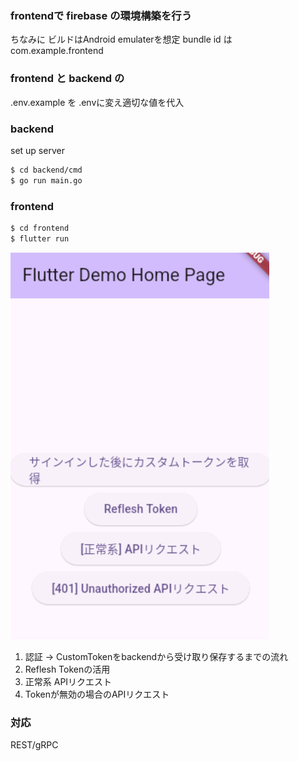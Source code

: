
### frontendで firebase の環境構築を行う
ちなみに ビルドはAndroid emulaterを想定
bundle id は com.example.frontend 

###  frontend と backend の
.env.example を .envに変え適切な値を代入


### backend

set up server
```sh
$ cd backend/cmd
$ go run main.go
```

### frontend
```sh
$ cd frontend
$ flutter run
```

![alt text](assets/image.png)
1. 認証 → CustomTokenをbackendから受け取り保存するまでの流れ
2. Reflesh Tokenの活用 
3. 正常系 APIリクエスト
4. Tokenが無効の場合のAPIリクエスト

### 対応
REST/gRPC

